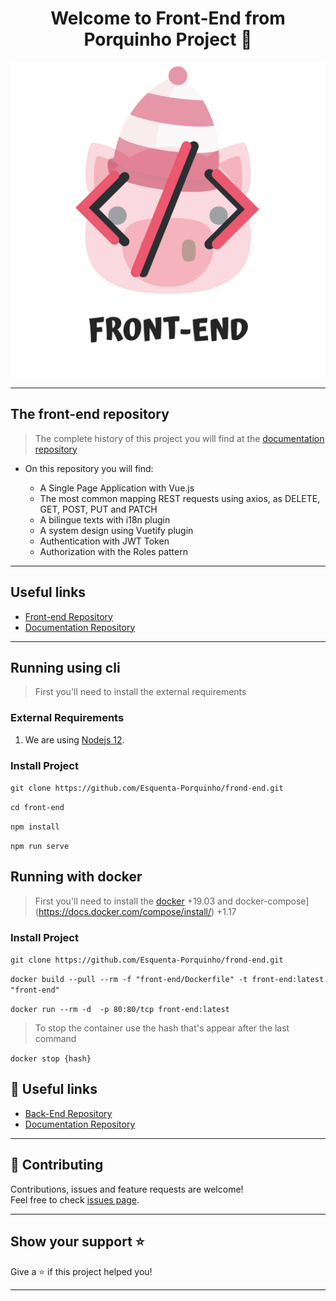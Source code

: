<h1 align="center">Welcome to Front-End from Porquinho Project 👋</h1>

<div align="center">
    <img src=".github\pig.png" alt="This is an image of a pig under a book with <> symbols in front of it">
</div> 

***

## The front-end repository

> The complete history of this project you will find at the [documentation repository](https://github.com/Esquenta-Porquinho/documentation)

- On this repository you will find:

    - A Single Page Application with Vue.js
    - The most common mapping REST requests using axios, as DELETE, GET, POST, PUT and PATCH
    - A bilingue texts with i18n plugin
    - A system design using Vuetify plugin
    - Authentication with JWT Token
    - Authorization with the Roles pattern

***


## Useful links
- [Front-end Repository](https://github.com/Esquenta-Porquinho/front-end)
- [Documentation Repository](https://github.com/Esquenta-Porquinho/documentation)

***

## Running using cli

> First you'll need to install the external requirements

### External Requirements

1. We are using [Nodejs 12](https://www.oracle.com/br/java/technologies/javase-jdk11-downloads.html).

### Install Project
```git clone https://github.com/Esquenta-Porquinho/frond-end.git```

```cd front-end```

```npm install```

```npm run serve```


## Running with docker

> First you'll need to install the [docker](https://docs.docker.com/engine/install/) +19.03 and docker-compose](https://docs.docker.com/compose/install/) +1.17

### Install Project
```git clone https://github.com/Esquenta-Porquinho/frond-end.git```

```docker build --pull --rm -f "front-end/Dockerfile" -t front-end:latest "front-end"```

```docker run --rm -d  -p 80:80/tcp front-end:latest```

> To stop the container use the hash that's appear after the last command

```docker stop {hash}```

## :link: Useful links
- [Back-End Repository](https://github.com/Esquenta-Porquinho/back-end)
- [Documentation Repository](https://github.com/Esquenta-Porquinho/documentation)
***

## 🤝 Contributing

Contributions, issues and feature requests are welcome!<br />Feel free to check [issues page](https://github.com/Esquenta-Porquinho/front-end/issues). 
***

## Show your support ⭐️

Give a ⭐️ if this project helped you!
***
